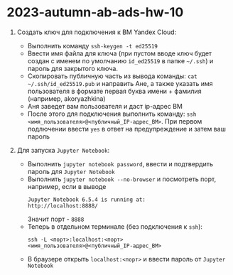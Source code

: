 # 2023-autumn-ab-ads-hw-10
1. Создать ключ для подключения к ВМ Yandex Cloud:
   * Выполнить команду `ssh-keygen -t ed25519`
   * Ввести имя файла для ключа (при пустом вводе ключ будет создан с именем по умолчанию `id_ed25519` в папке `~/.ssh`) и пароль для закрытого ключа.
   * Скопировать публичную часть из вывода команды: `cat ~/.ssh/id_ed25519.pub` и направить Ане, а также указать имя пользователя в формате первая буква имени + фамилия (например, akoryazhkina)
   * Аня заведет вам пользователя и даст ip-адрес ВМ
   * После этого для подключения выполнить команду: `ssh <имя_пользователя>@<публичный_IP-адрес_ВМ>`. При первом подлючении ввести `yes` в ответ на предупреждение и затем ваш пароль
      
2. Для запуска `Jupyter Notebook`:
   * Выполнить `jupyter notebook password`, ввести и подтвердить пароль для `Jupyter Notebook`
   * Выполнить `jupyter notebook --no-browser` и посмотреть порт, например, если в выводе
     ```shell
     Jupyter Notebook 6.5.4 is running at:
     http://localhost:8888/
     ```
     Значит порт - `8888`
   * Теперь в отдельном терминале (без подключения к `ssh`):
     ```shell
     ssh -L <порт>:localhost:<порт> <имя_пользователя>@<публичный_IP-адрес_ВМ>
     ```
   * В браузере открыть `localhost:<порт>` и ввести пароль от `Jupyter Notebook`
